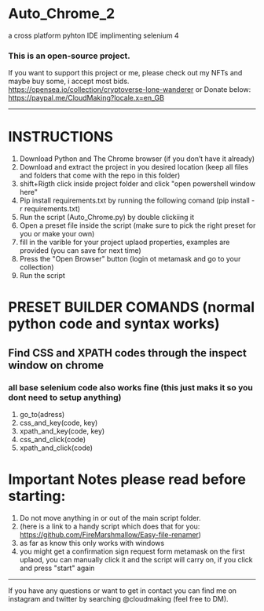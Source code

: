 # Auto_Chrome_2
 a cross platform pyhton IDE implimenting selenium 4


### This is an open-source project. 
If you want to support this project or me, please check out my NFTs and maybe buy some, i accept most bids.
https://opensea.io/collection/cryptoverse-lone-wanderer
or Donate below:
https://paypal.me/CloudMaking?locale.x=en_GB

---

# INSTRUCTIONS
1. Download Python and The Chrome browser (if you don’t have it already)
2. Download and extract the project in you desired location (keep all files and folders that come with the repo in this folder)
3. shift+Rigth click inside project folder and click "open powershell window here" 
4. Pip install requirements.txt by running the following comand (pip install -r requirements.txt)
5. Run the script (Auto_Chrome.py) by double clickiing it
6. Open a preset file inside the script (make sure to pick the right preset for you or make your own)
6. fill in the varible for your project uplaod properties, examples are provided (you can save for next time)
7. Press the "Open Browser" button (login ot metamask and go to your collection)
8. Run the script

# PRESET BUILDER COMANDS (normal python code and syntax works)
## Find CSS and XPATH codes through the inspect window on chrome
### all base selenium code also works fine (this just maks it so you dont need to setup anything)
1. go_to(adress)
2. css_and_key(code, key)
3. xpath_and_key(code, key)
4. css_and_click(code)
5. xpath_and_click(code)

# Important Notes please read before starting: 
1. Do not move anything in or out of the main script folder.
2. (here is a link to a handy script which does that for you: https://github.com/FireMarshmallow/Easy-file-renamer)
3. as far as know this only works with windows
4. you might get a confirmation sign request form metamask on the first uplaod, you can manually click it and the script will carry on, if you click and press "start" again
---

If you have any questions or want to get in contact you can find me on instagram and twitter by searching @cloudmaking (feel free to DM).
